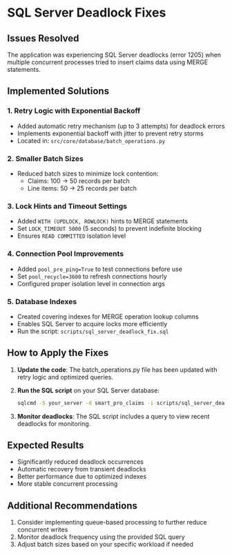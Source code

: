 # SQL Server Deadlock Fixes

## Issues Resolved

The application was experiencing SQL Server deadlocks (error 1205) when multiple concurrent processes tried to insert claims data using MERGE statements.

## Implemented Solutions

### 1. Retry Logic with Exponential Backoff
- Added automatic retry mechanism (up to 3 attempts) for deadlock errors
- Implements exponential backoff with jitter to prevent retry storms
- Located in: `src/core/database/batch_operations.py`

### 2. Smaller Batch Sizes
- Reduced batch sizes to minimize lock contention:
  - Claims: 100 → 50 records per batch
  - Line items: 50 → 25 records per batch

### 3. Lock Hints and Timeout Settings
- Added `WITH (UPDLOCK, ROWLOCK)` hints to MERGE statements
- Set `LOCK_TIMEOUT 5000` (5 seconds) to prevent indefinite blocking
- Ensures `READ COMMITTED` isolation level

### 4. Connection Pool Improvements
- Added `pool_pre_ping=True` to test connections before use
- Set `pool_recycle=3600` to refresh connections hourly
- Configured proper isolation level in connection args

### 5. Database Indexes
- Created covering indexes for MERGE operation lookup columns
- Enables SQL Server to acquire locks more efficiently
- Run the script: `scripts/sql_server_deadlock_fix.sql`

## How to Apply the Fixes

1. **Update the code**: The batch_operations.py file has been updated with retry logic and optimized queries.

2. **Run the SQL script** on your SQL Server database:
   ```bash
   sqlcmd -S your_server -d smart_pro_claims -i scripts/sql_server_deadlock_fix.sql
   ```

3. **Monitor deadlocks**: The SQL script includes a query to view recent deadlocks for monitoring.

## Expected Results

- Significantly reduced deadlock occurrences
- Automatic recovery from transient deadlocks
- Better performance due to optimized indexes
- More stable concurrent processing

## Additional Recommendations

1. Consider implementing queue-based processing to further reduce concurrent writes
2. Monitor deadlock frequency using the provided SQL query
3. Adjust batch sizes based on your specific workload if needed
